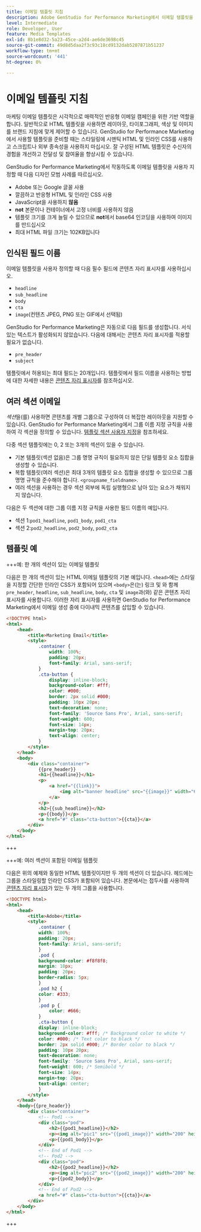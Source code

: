 ```yaml
---
title: 이메일 템플릿 지침
description: Adobe GenStudio for Performance Marketing에서 이메일 템플릿을 사용할 때 모범 사례를 따르십시오.
level: Intermediate
role: Developer, User
feature: Media Templates
exl-id: 8b1e8d32-5a23-45ce-a2d4-ae6de3698c45
source-git-commit: 49d8d5daa2f3c93c18cd9132dab5207871b51237
workflow-type: tm+mt
source-wordcount: '441'
ht-degree: 0%

---
```


# 이메일 템플릿 지침

마케팅 이메일 템플릿은 시각적으로 매력적인 반응형 이메일 캠페인을 위한 기반 역할을 합니다. 일반적으로 HTML 템플릿을 사용하면 레이아웃, 타이포그래피, 색상 및 이미지를 브랜드 지침에 맞게 제어할 수 있습니다. GenStudio for Performance Marketing에서 사용할 템플릿을 준비할 때는 스타일링에 시맨틱 HTML 및 인라인 CSS를 사용하고 스크립트나 외부 종속성을 사용하지 마십시오. 잘 구성된 HTML 템플릿은 수신자의 경험을 개선하고 전달성 및 참여율을 향상시킬 수 있습니다.

GenStudio for Performance Marketing에서 작동하도록 이메일 템플릿을 사용자 지정할 때 다음 디자인 모범 사례를 따르십시오.

- Adobe 또는 Google 글꼴 사용
- 깔끔하고 반응형 HTML 및 인라인 CSS 사용
- JavaScript을 사용하지 **않음**
- **not** 본문이나 컨테이너에서 고정 너비를 사용하지 않음
- 템플릿 크기를 크게 늘릴 수 있으므로 **not**&#x200B;에서 base64 인코딩을 사용하여 이미지를 만드십시오
- 최대 HTML 파일 크기는 102KB입니다

## 인식된 필드 이름

이메일 템플릿을 사용자 정의할 때 다음 필수 필드에 콘텐츠 자리 표시자를 사용하십시오.

- `headline`
- `sub_headline`
- `body`
- `cta`
- `image`(컨텐츠 JPEG, PNG 또는 GIF에서 선택됨)

GenStudio for Performance Marketing은 자동으로 다음 필드를 생성합니다. 서식 있는 텍스트가 활성화되지 않았습니다. 다음에 대해서는 콘텐츠 자리 표시자를 적용할 필요가 없습니다.

- `pre_header`
- `subject`

템플릿에서 허용되는 최대 필드는 20개입니다. 템플릿에서 필드 이름을 사용하는 방법에 대한 자세한 내용은 [콘텐츠 자리 표시자](/help/user-guide/content/customize-template.md#content-placeholders)를 참조하십시오.

## 여러 섹션 이메일

_섹션_&#x200B;을(를) 사용하면 콘텐츠를 개별 그룹으로 구성하여 더 복잡한 레이아웃을 지원할 수 있습니다. GenStudio for Performance Marketing에서 그룹 이름 지정 규칙을 사용하여 각 섹션을 정의할 수 있습니다. [템플릿 섹션 사용자 지정](/help/user-guide/content/customize-template.md#sections-or-groups)을 참조하세요.

다중 섹션 템플릿에는 0, 2 또는 3개의 섹션이 있을 수 있습니다.

- 기본 템플릿(섹션 없음)은 그룹 명명 규칙이 필요하지 않은 단일 템플릿 요소 집합을 생성할 수 있습니다.
- 복합 템플릿(여러 섹션)은 최대 3개의 템플릿 요소 집합을 생성할 수 있으므로 그룹 명명 규칙을 준수해야 합니다. `<groupname_fieldname>`.
- 여러 섹션을 사용하는 경우 섹션 외부에 독립 실행형으로 남아 있는 요소가 채워지지 않습니다.

다음은 두 섹션에 대한 그룹 이름 지정 규칙을 사용한 필드 이름의 예입니다.

- 섹션 1:`pod1_headline`, `pod1_body`, `pod1_cta`
- 섹션 2:`pod2_headline`, `pod2_body`, `pod2_cta`

## 템플릿 예

+++예: 한 개의 섹션이 있는 이메일 템플릿

다음은 한 개의 섹션이 있는 HTML 이메일 템플릿의 기본 예입니다. `<head>`에는 스타일을 지정할 간단한 인라인 CSS가 포함되어 있으며 `<body>`은(는) 링크 및 와 함께 `pre_header`, `headline`, `sub_headline`, `body`, `cta` 및 `image`과(와) 같은 콘텐츠 자리 표시자를 사용합니다. 이러한 자리 표시자를 사용하면 GenStudio for Performance Marketing에서 이메일 생성 중에 다이내믹 콘텐츠를 삽입할 수 있습니다.

```html
<!DOCTYPE html>
<html>
    <head>
        <title>Marketing Email</title>
        <style>
            .container {
                width: 100%;
                padding: 20px;
                font-family: Arial, sans-serif;
            }
            .cta-button {
                display: inline-block;
                background-color: #fff;
                color: #000;
                border: 2px solid #000;
                padding: 10px 20px;
                text-decoration: none;
                font-family: 'Source Sans Pro', Arial, sans-serif;
                font-weight: 600;
                font-size: 14px;
                margin-top: 20px;
                text-align: center;
            }
        </style>
    </head>
    <body>
        <div class="container">
            {{pre_header}}
            <h1>{{headline}}</h1>
            <p>
                <a href="{{link}}">
                    <img alt="banner headline" src="{{image}}" width="600" height="600">
                </a>
            </p>
            <h2>{{sub_headline}}</h2>
            <p>{{body}}</p>
            <a href="#" class="cta-button">{{cta}}</a>
        </div>
    </body>
</html>
```

+++

+++예: 여러 섹션이 포함된 이메일 템플릿

다음은 위의 예제와 동일한 HTML 템플릿이지만 두 개의 섹션이 더 있습니다. 헤드에는 그룹을 스타일링할 인라인 CSS가 포함되어 있습니다. 본문에서는 접두사를 사용하여 [콘텐츠 자리 표시자](#content-placeholders)가 있는 두 개의 그룹을 사용합니다.

```html
<!DOCTYPE html>
<html>
    <head>
        <title>Adobe</title>
        <style>
            .container {
            width: 100%;
            padding: 20px;
            font-family: Arial, sans-serif;
            }
            .pod {
            background-color: #f8f8f8;
            margin: 10px;
            padding: 20px;
            border-radius: 5px;
            }
            .pod h2 {
            color: #333;
            }
            .pod p {
                color: #666;
            }
            .cta-button {
            display: inline-block;
            background-color: #fff; /* Background color to white */
            color: #000; /* Text color to black */
            border: 2px solid #000; /* Border color to black */
            padding: 10px 20px;
            text-decoration: none;            
            font-family: 'Source Sans Pro', Arial, sans-serif;
            font-weight: 600; /* Semibold */
            font-size: 14px;
            margin-top: 20px;
            text-align: center;
            }
        </style>
    </head>
    <body>{{pre_header}}
        <div class="container">
            <!-- Pod1 -->
            <div class="pod">
                <h2>{{pod1_headline}}</h2>
                <p><img alt="pic1" src="{{pod1_image}}" width="200" height="200" border="0"></p>
                <p>{{pod1_body}}</p>
            </div>
            <!-- End of Pod1 -->
            <!-- Pod2 -->
            <div class="pod">
                <h2>{{pod2_headline}}</h2>
                <p><img alt="pic2" src="{{pod2_image}}" width="200" height="200" border="0"></p>
                <p>{{pod2_body}}</p>
            </div>
            <!-- End of Pod2 -->
            <a href="#" class="cta-button">{{cta}}</a>
        </div>
    </body>
</html>
```

+++
